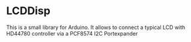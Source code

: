 # LCDDisp
This is a small library for Arduino. It allows to connect a typical LCD with HD44780 controller via a PCF8574 I2C Portexpander
